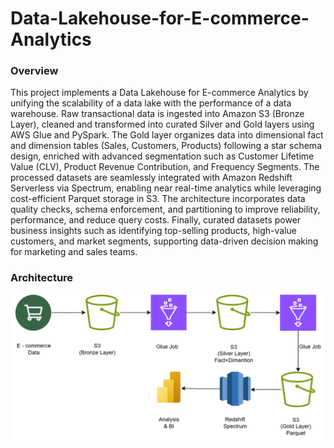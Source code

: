 # Data-Lakehouse-for-E-commerce-Analytics

### Overview

This project implements a Data Lakehouse for E-commerce Analytics by unifying the scalability of a data lake with the performance of a data warehouse. Raw transactional data is ingested into Amazon S3 (Bronze Layer), cleaned and transformed into curated Silver and Gold layers using AWS Glue and PySpark. The Gold layer organizes data into dimensional fact and dimension tables (Sales, Customers, Products) following a star schema design, enriched with advanced segmentation such as Customer Lifetime Value (CLV), Product Revenue Contribution, and Frequency Segments. The processed datasets are seamlessly integrated with Amazon Redshift Serverless via Spectrum, enabling near real-time analytics while leveraging cost-efficient Parquet storage in S3. The architecture incorporates data quality checks, schema enforcement, and partitioning to improve reliability, performance, and reduce query costs. Finally, curated datasets power business insights such as identifying top-selling products, high-value customers, and market segments, supporting data-driven decision making for marketing and sales teams.

 ### Architecture

  ![Architecture Diagram](https://github.com/rtriders/Data-Lakehouse-for-E-commerce-Analytics/blob/main/Architecture.jpeg)


  
